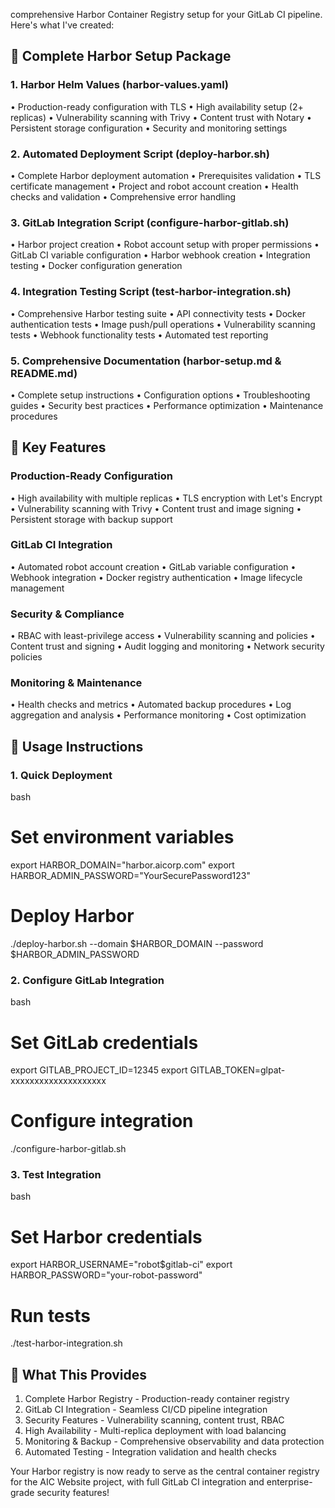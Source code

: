 comprehensive Harbor Container Registry setup
for your GitLab CI pipeline. Here's what I've created:

## 🎯 Complete Harbor Setup Package

### 1. Harbor Helm Values (harbor-values.yaml)
• Production-ready configuration with TLS
• High availability setup (2+ replicas)
• Vulnerability scanning with Trivy
• Content trust with Notary
• Persistent storage configuration
• Security and monitoring settings

### 2. Automated Deployment Script (deploy-harbor.sh)
• Complete Harbor deployment automation
• Prerequisites validation
• TLS certificate management
• Project and robot account creation
• Health checks and validation
• Comprehensive error handling

### 3. GitLab Integration Script (configure-harbor-gitlab.sh)
• Harbor project creation
• Robot account setup with proper permissions
• GitLab CI variable configuration
• Harbor webhook creation
• Integration testing
• Docker configuration generation

### 4. Integration Testing Script (test-harbor-integration.sh)
• Comprehensive Harbor testing suite
• API connectivity tests
• Docker authentication tests
• Image push/pull operations
• Vulnerability scanning tests
• Webhook functionality tests
• Automated test reporting

### 5. Comprehensive Documentation (harbor-setup.md & README.md)
• Complete setup instructions
• Configuration options
• Troubleshooting guides
• Security best practices
• Performance optimization
• Maintenance procedures

## 🚀 Key Features

### **Production-Ready Configuration**
• High availability with multiple replicas
• TLS encryption with Let's Encrypt
• Vulnerability scanning with Trivy
• Content trust and image signing
• Persistent storage with backup support

### **GitLab CI Integration**
• Automated robot account creation
• GitLab variable configuration
• Webhook integration
• Docker registry authentication
• Image lifecycle management

### **Security & Compliance**
• RBAC with least-privilege access
• Vulnerability scanning and policies
• Content trust and signing
• Audit logging and monitoring
• Network security policies

### **Monitoring & Maintenance**
• Health checks and metrics
• Automated backup procedures
• Log aggregation and analysis
• Performance monitoring
• Cost optimization

## 🎯 Usage Instructions

### **1. Quick Deployment**
bash
# Set environment variables
export HARBOR_DOMAIN="harbor.aicorp.com"
export HARBOR_ADMIN_PASSWORD="YourSecurePassword123"

# Deploy Harbor
./deploy-harbor.sh --domain $HARBOR_DOMAIN --password $HARBOR_ADMIN_PASSWORD


### **2. Configure GitLab Integration**
bash
# Set GitLab credentials
export GITLAB_PROJECT_ID=12345
export GITLAB_TOKEN=glpat-xxxxxxxxxxxxxxxxxxxx

# Configure integration
./configure-harbor-gitlab.sh


### **3. Test Integration**
bash
# Set Harbor credentials
export HARBOR_USERNAME="robot\$gitlab-ci"
export HARBOR_PASSWORD="your-robot-password"

# Run tests
./test-harbor-integration.sh


## 🔧 What This Provides

1. Complete Harbor Registry - Production-ready container registry
2. GitLab CI Integration - Seamless CI/CD pipeline integration
3. Security Features - Vulnerability scanning, content trust, RBAC
4. High Availability - Multi-replica deployment with load balancing
5. Monitoring & Backup - Comprehensive observability and data protection
6. Automated Testing - Integration validation and health checks

Your Harbor registry is now ready to serve as the central container 
registry for the AIC Website project, with full GitLab CI integration and 
enterprise-grade security features!